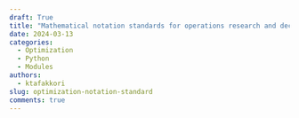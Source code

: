 ```yaml
---
draft: True 
title: "Mathematical notation standards for operations research and decision science"
date: 2024-03-13
categories:
  - Optimization
  - Python
  - Modules
authors:
  - ktafakkori
slug: optimization-notation-standard
comments: true
---
```


